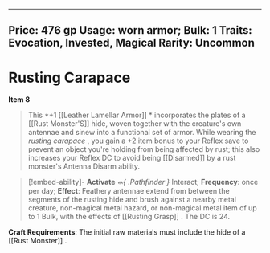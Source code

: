 
---
Price: 476 gp
Usage: worn armor;
Bulk: 1
Traits: Evocation, Invested, Magical
Rarity: Uncommon
---

# Rusting Carapace

**Item 8**

> This *+1 [[Leather Lamellar Armor]] * incorporates the plates of a [[Rust Monster'S]] hide, woven together with the creature's own antennae and sinew into a functional set of armor. While wearing the *rusting carapace* , you gain a +2 item bonus to your Reflex save to prevent an object you're holding from being affected by rust; this also increases your Reflex DC to avoid being [[Disarmed]] by a rust monster's Antenna Disarm ability.


> [!embed-ability]- **Activate**
> *⬺{ .Pathfinder }* Interact;
> **Frequency**: once per day;
> **Effect**: Feathery antennae extend from between the segments of the rusting hide and brush against a nearby metal creature, non-magical metal hazard, or non-magical metal item of up to 1 Bulk, with the effects of [[Rusting Grasp]] . The DC is 24.

**Craft Requirements**: The initial raw materials must include the hide of a [[Rust Monster]] .





